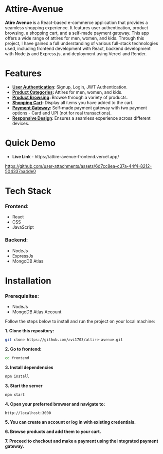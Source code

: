 # Attire-Avenue

<b> Atire Avenue </b> is a React-based e-commerce application that provides a seamless shopping experience. It features user authentication, product browsing, a shopping cart, and a self-made payment gateway. This app offers a wide range of attires for men, women, and kids. Through this project, I have gained a full understanding of various full-stack technologies used, including frontend development with React, backend development with Node.js and Express.js, and deployment using Vercel and Render.

# Features
<ul>
  <li><b><ins>User Authentication</ins>: </b>Signup, Login, JWT Authentication. </li>
  <li><b><ins>Product Categories</ins>: </b>Attires for men, women, and kids. </li>
  <li><b><ins>Product Browsing</ins>: </b> Browse through a variety of products. </li>
  <li><b><ins>Shopping Cart</ins>: </b> Display all items you have added to the cart. </li>
  <li><b><ins>Payment Gateway</ins>: </b>Self-made payment gateway with two payment options - Card and UPI (not for real transactions). </li>
  <li><b><ins>Responsive Design</ins>: </b>Ensures a seamless experience across different devices. </li>
</ul>

# Quick Demo
<ul>
  <li><b>Live Link </b>- https://attire-avenue-frontend.vercel.app/</li>
</ul>


https://github.com/user-attachments/assets/6d7cc8ea-c37a-44f4-8212-504337aa4de0

# Tech Stack 
<h3> Frontend: </h3>
<ul>
  <li>React</li>
  <li>CSS</li>
  <li>JavaScript</li>
</ul>
<h3> Backend:</h3>
<ul>
  <li>NodeJs</li>
  <li>ExpressJs</li>
  <li>MongoDB Atlas</li>
</ul>

# Installation
### Prerequisites:
  - NodeJs
  - MongoDB Atlas Account

    
Follow the steps below to install and run the project on your local machine:

  **1.  Clone this repository:**
  ```bash
  git clone https://github.com/avi1703/attire-avenue.git
  ```
  **2.  Go to frontend:**
  ```bash
  cd frontend
  ```
  **3. Install dependencies**
  ```bash
  npm install
  ```
  **3.  Start the server**
  ```bash
  npm start
  ```
  **4. Open your preferred browser and navigate to:**
  ```bash
  http://localhost:3000
  ```
  **5. You can create an account or log in with existing credentials.**

  
  **6. Browse products and add them to your cart.**

  
  **7. Proceed to checkout and make a payment using the integrated payment gateway.**
</ol>

